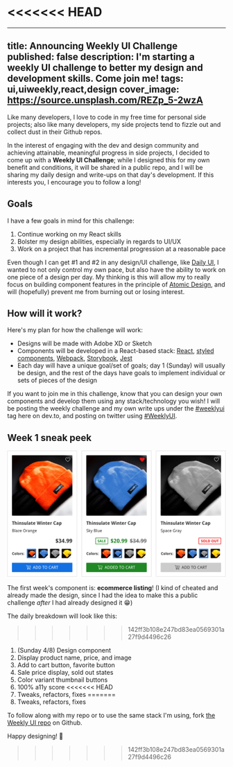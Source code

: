 <<<<<<< HEAD
=======
---
title: Announcing Weekly UI Challenge
published: false
description: I'm starting a weekly UI challenge to better my design and development skills. Come join me!
tags: ui,uiweekly,react,design
cover_image: https://source.unsplash.com/REZp_5-2wzA
---

<!-- <small>Image credit: <a href="https://unsplash.com/@leonelfdez" target"_blank" rel="noopener noreferrer">@leonelfdez</a> on <a href="https://unsplash.com" target"_blank" rel="noopener noreferrer">Unsplash</a></small> -->

Like many developers, I love to code in my free time for personal side projects; also like many developers, my side projects tend to fizzle out and collect dust in their Github repos.

In the interest of engaging with the dev and design community and achieving attainable, meaningful progress in side projects, I decided to come up with a **Weekly UI Challenge**; while I designed this for my own benefit and conditions, it will be shared in a public repo, and I will be sharing my daily design and write-ups on that day's development. If this interests you, I encourage you to follow a long!

## Goals

I have a few goals in mind for this challenge:

1. Continue working on my React skills
2. Bolster my design abilities, especially in regards to UI/UX
3. Work on a project that has incremental progression at a reasonable pace

Even though I can get #1 and #2 in any design/UI challenge, like [Daily UI](http://www.dailyui.co/), I wanted to not only control my own pace, but also have the ability to work on one piece of a design per day. My thinking is this will allow my to really focus on building component features in the principle of [Atomic Design](http://bradfrost.com/blog/post/atomic-web-design/), and will (hopefully) prevent me from burning out or losing interest.

## How will it work?

Here's my plan for how the challenge will work:

- Designs will be made with Adobe XD or Sketch
- Components will be developed in a React-based stack: [React](https://reactjs.org/), [styled components](https://styled-components.com), [Webpack](https://webpack.js.org/), [Storybook](https://storybook.js.org/), [Jest](https://facebook.github.io/jest/)
- Each day will have a unique goal/set of goals; day 1 (Sunday) will usually be design, and the rest of the days have goals to implement individual or sets of pieces of the design

If you want to join me in this challenge, know that you can design your own components and develop them using any stack/technology you wish! I will be posting the weekly challenge and my own write ups under the [#weeklyui](https://dev.to/t/weeklyui) tag here on dev.to, and posting on twitter using [#WeeklyUI](https://twitter.com/hashtag/WeeklyUI).

## Week 1 sneak peek

![ecommerce listing component with different states of pricing, availability, and product color](https://raw.githubusercontent.com/geoffdavis92/weekly-ui/master/assets/ecommerce-listing/ecommerce-listing-design@2x.png)

The first week's component is: **ecommerce listing**! (I kind of cheated and already made the design, since I had the idea to make this a public challenge *after* I had already designed it 😁) 

The daily breakdown will look like this:

>>>>>>> 142ff3b108e247bd83ea0569301a27f9d4496c26
1. (Sunday 4/8) Design component
2. Display product name, price, and image
3. Add to cart button, favorite button
4. Sale price display, sold out states
5. Color variant thumbnail buttons
6. 100% a11y score
<<<<<<< HEAD
7. Tweaks, refactors, fixes
=======
7. Tweaks, refactors, fixes

To follow along with my repo or to use the same stack I'm using, fork [the Weekly UI repo](https://github.com/geoffdavis92/weekly-ui) on Github.

Happy designing! 🎉
>>>>>>> 142ff3b108e247bd83ea0569301a27f9d4496c26

